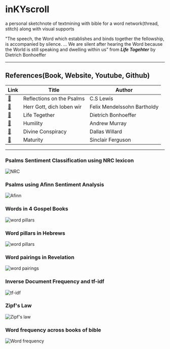 # inKYscroll
a personal sketchnote of textmining with bible for a word network(thread, stitch) along with visual supports

"The speech, the Word which establishes and binds together the fellowship, is accompanied by silence. ...
We are silent after hearing the Word because the World is still speaking and dwelling within us"  from _**Life Togehter**_  by Dietrich Bonhoeffer

-------------------------------------------------------------------------------------------------------------------------------------
## References(Book, Website, Youtube, Github)
|  Link  | Title | Author |
|--------|-------|--------|
|[:link:](https://korycapps.files.wordpress.com/2012/11/cs-lewis-on-the-psalms.pdf) | Reflections on the Psalms | C.S Lewis |
|[:link:](https://www.carus-verlag.com/en/choir/sacred-choral-music/mendelssohn-herr-gott-dich-loben-wir-church-music-ix.html) | Herr Gott, dich loben wir | Felix Mendelssohn Bartholdy |
|[:link:](https://static1.squarespace.com/static/518c65fee4b0887d9a39138d/t/5827e7aab3db2b0f3d311bf5/1479010229503/Life+Together_Eng.pdf) | Life Tegether | Dietrich Bonhoeffer |
|[:link:](https://https://youtu.be/7JGIDsfHqO8) | Humility | Andrew Murray |
|[:link:](https://youtu.be/ezbExj7pT1s) | Divine Conspiracy | Dallas Willard |
|[:link:](https://www.goodreads.com/book/show/44291053-maturity) | Maturity | Sinclair Ferguson |

--------------------------------------------------------------------------------------------------------------------------------------
### Psalms Sentiment Classification using NRC lexicon
![NRC](https://github.com/inkyscope/inkyscroll/blob/master/figures/PsalmsEmotions.png)


### Psalms using Afinn Sentiment Analysis
![Afinn](https://github.com/inkyscope/inkyscroll/blob/master/figures/PsamlsAfinn.png)

### Words in 4 Gospel Books
![word pillars](https://github.com/inkyscope/inkyscroll/blob/master/figures/MatthewMarkLukeJohn.png)

### Word pillars in Hebrews
![word pillars](https://github.com/inkyscope/inkyscroll/blob/master/figures/HebrewsTopPicks.png)

### Word pairings in Revelation
![word pairings](https://github.com/inkyscope/inkyscroll/blob/master/figures/RevelationWordPairings.png)

### Inverse Document Frequency and tf-idf
![tf-idf](https://github.com/inkyscope/inkyscroll/blob/master/figures/tf-idf.png)

### Zipf's Law
![Zipf's law](https://github.com/inkyscope/inkyscroll/blob/master/figures/Zipf'sLawofNewTestament.png)

### Word frequency across books of bible
![Word frequency](https://github.com/inkyscope/inkyscroll/blob/master/figures/WordFrequency.png)

